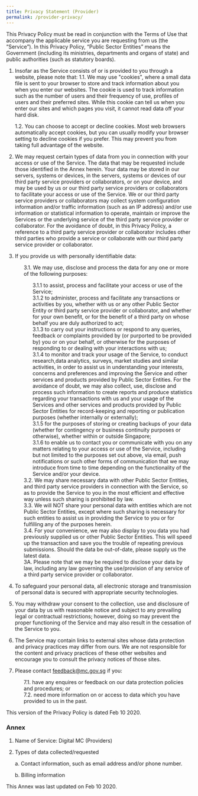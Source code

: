 ```yaml
---
title: Privacy Statement (Provider)
permalink: /provider-privacy/
---
```

This Privacy Policy must be read in conjunction with the Terms of Use that accompany the applicable service you are requesting from us (the “Service”). In this Privacy Policy, “Public Sector Entities” means the Government (including its ministries, departments and organs of state) and public authorities (such as statutory boards).


1. Insofar as the Service consists of or is provided to you through a website, please note that:
    1.1.  We may use "cookies", where a small data file is sent to your browser to store and track information about you when you enter our websites. The cookie is used to track information such as the number of users and their frequency of use, profiles of users and their preferred sites. While this cookie can tell us when you enter our sites and which pages you visit, it cannot read data off your hard disk.

    1.2.  You can choose to accept or decline cookies. Most web browsers automatically accept cookies, but you can usually modify your browser setting to decline cookies if you prefer. This may prevent you from taking full advantage of the website.


2. We may request certain types of data from you in connection with your access or use of the Service. The data that may be requested include those identified in the Annex herein. Your data may be stored in our servers, systems or devices, in the servers, systems or devices of our third party service providers or collaborators, or on your device, and may be used by us or our third party service providers or collaborators to facilitate your access or use of the Service. We or our third party service providers or collaborators may collect system configuration information and/or traffic information (such as an IP address) and/or use information or statistical information to operate, maintain or improve the Services or the underlying service of the third party service provider or collaborator. For the avoidance of doubt, in this Privacy Policy, a reference to a third party service provider or collaborator includes other third parties who provide a service or collaborate with our third party service provider or collaborator.

3. If you provide us with personally identifiable data:

    <ul style="list-style-type: none;">
    <li>3.1. We may use, disclose and process the data for any one or more of the following purposes:</li>
    <ul style="list-style-type: none;">
        <li>3.1.1 to assist, process and facilitate your access or use of the Service;</li>
        <li>3.1.2 to administer, process and facilitate any transactions or activities by you, whether with us or any other Public Sector Entity or third party service provider or collaborator, and whether for your own benefit, or for the benefit of a third party on whose behalf you are duly authorized to act;</li>
        <li>3.1.3 to carry out your instructions or respond to any queries, feedback or complaints provided by (or purported to be provided by) you or on your behalf, or otherwise for the purposes of responding to or dealing with your interactions with us;</li>
        <li>3.1.4 to monitor and track your usage of the Service, to conduct research,data analytics, surveys, market studies and similar activities, in order to assist us in understanding your interests, concerns and preferences and improving the Service and other services and products provided by Public Sector Entities. For the avoidance of doubt, we may also collect, use, disclose and process such information to create reports and produce statistics regarding your transactions with us and your usage of the Services and other services and products provided by Public Sector Entities for record-keeping and reporting or publication purposes (whether internally or externally);</li>
        <li>3.1.5 for the purposes of storing or creating backups of your data (whether for contingency or business continuity purposes or otherwise), whether within or outside Singapore;</li>
        <li>3.1.6 to enable us to contact you or communicate with you on any matters relating to your access or use of the Service, including but not limited to the purposes set out above, via email, push notifications or such other forms of communication that we may introduce from time to time depending on the functionality of the Service and/or your device.</li>
    </ul>
    <li>3.2. We may share necessary data with other Public Sector Entities, and third party service providers in connection with the Service, so as to provide the Service to you in the most efficient and effective way unless such sharing is prohibited by law.</li>
    <li>3.3. We will NOT share your personal data with entities which are not Public Sector Entities, except where such sharing is necessary for such entities to assist us in providing the Service to you or for fulfilling any of the purposes herein.</li>
    <li>3.4. For your convenience, we may also display to you data you had previously supplied us or other Public Sector Entities. This will speed up the transaction and save you the trouble of repeating previous submissions. Should the data be out-of-date, please supply us the latest data.</li>
    <li>3A. Please note that we may be required to disclose your data by law, including any law governing the use/provision of any service of a third party service provider or collaborator.</li>
    </ul>

4. To safeguard your personal data, all electronic storage and transmission of personal data is secured with appropriate security technologies.

5. You may withdraw your consent to the collection, use and disclosure of your data by us with reasonable notice and subject to any prevailing legal or contractual restrictions; however, doing so may prevent the proper functioning of the Service and may also result in the cessation of the Service to you.

6. The Service may contain links to external sites whose data protection and privacy practices may differ from ours. We are not responsible for the content and privacy practices of these other websites and encourage you to consult the privacy notices of those sites.

7. Please contact <feedback@mc.gov.sg> if you:
    <ul style="list-style-type: none;">
    <li>7.1. have any enquires or feedback on our data protection policies and procedures; or</li>
    <li>7.2. need more information on or access to data which you have provided to us in the past.</li>
    </ul>
    
This version of the Privacy Policy is dated Feb 10 2020.

### Annex

1. Name of Service: Digital MC (Providers)

2. Types of data collected/requested

    a. Contact information, such as email address and/or phone number.

    b. Billing information

This Annex was last updated on Feb 10 2020.